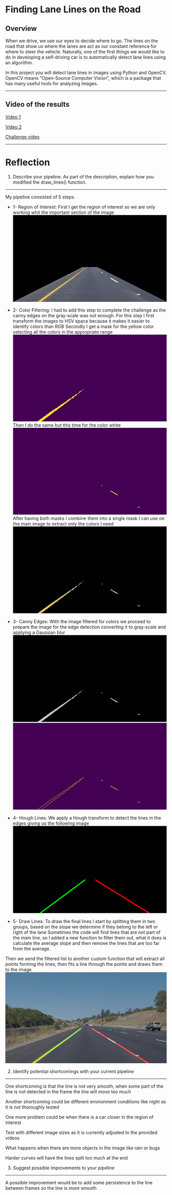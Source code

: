 # **Finding Lane Lines on the Road**

Overview
---
When we drive, we use our eyes to decide where to go.  The lines on the road that show us where the lanes are act as our constant reference for where to steer the vehicle.  Naturally, one of the first things we would like to do in developing a self-driving car is to automatically detect lane lines using an algorithm.

In this project you will detect lane lines in images using Python and OpenCV.  OpenCV means "Open-Source Computer Vision", which is a package that has many useful tools for analyzing images.

---

[//]: # (Image References)
[image1]: ./test_images_output/regionOfInterest_solidYellowCurve.jpg "Region of interest"
[image2]: ./test_images_output/yellowMask_solidYellowCurve.jpg "Yellow mask"
[image3]: ./test_images_output/whiteMask_solidYellowCurve.jpg "White mask"
[image4]: ./test_images_output/colorFiltered_solidYellowCurve.jpg "Color filtered"
[image5]: ./test_images_output/gray_solidYellowCurve.jpg "Gray-scale"
[image6]: ./test_images_output/cannyEdges_solidYellowCurve.jpg "Canny edges"
[image7]: ./test_images_output/lines_solidYellowCurve.jpg "Houge lines"
[image8]: ./test_images_output/result_solidYellowCurve.jpg "Result"


Video of the results
---
[Video 1](https://youtu.be/sPFDIdei5m0)

[Video 2](https://youtu.be/uGqcpDyqN4Q)

[Challenge video](http://www.youtube.com/watch?v=ECmhbCULJpU)

---
# Reflection

1. Describe your pipeline. As part of the description, explain how you modified the draw_lines() function.
---

My pipeline consisted of 5 steps.
* 1- Region of Interest:
First I get the region of interest so we are only working whit the important section of the image
![alt text][image1]

* 2- Color Filtering:
I had to add this step to complete the challenge as the canny edges on the gray-scale was not enough.
For this step I first transform the images to HSV space because it makes it easier to identify colors than RGB
Secondly I get a mask for the yellow color selecting all the colors in the appropriate range
![alt text][image2]
Then I do the same but this time for the color white
![alt text][image3]
After having both masks I combine them into a single mask I can use on the main image to extract only the colors I need
![alt text][image4]

* 3- Canny Edges:
With the image filtered for colors we proceed to prepare the image for the edge detection converting it to gray-scale and applying a Gaussian blur
![alt text][image5]  ![alt text][image6]

* 4- Hough Lines:
We apply a Hough transform to detect the lines in the edges giving us the following image
![alt text][image7]

* 5- Draw Lines:
To draw the final lines I start by splitting them in two groups, based on the slope we determine if they belong to the left or right of the lane
Sometimes the code will find lines that are not part of the main line, so I added a new function to filter them out, what it does is calculate the average slope and then remove the lines that are too far from the average.

Then we send the filtered list to another custom function that will extract all points forming the lines, then fits a line through the points and draws them to the image
![alt text][image8]

2. Identify potential shortcomings with your current pipeline
---
One shortcoming is that the line is not very smooth, when some part of the line is not detected in the frame the line will move too much

Another shortcoming could be different environment conditions like night as it is not thoroughly tested

One more problem could be when there is a car closer in the region of interest

Test with different image sizes as it is currently adjusted to the provided videos

What happens when there are more objects in the image like rain or bugs

Harder curves will have the lines split too much at the end

3. Suggest possible improvements to your pipeline
---

A possible improvement would be to add some persistence to the line between frames so the line is more smooth
